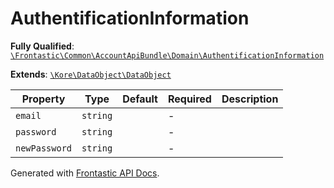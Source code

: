 #  AuthentificationInformation

**Fully Qualified**: [`\Frontastic\Common\AccountApiBundle\Domain\AuthentificationInformation`](../../../../src/php/AccountApiBundle/Domain/AuthentificationInformation.php)

**Extends**: [`\Kore\DataObject\DataObject`](https://github.com/kore/DataObject)

Property|Type|Default|Required|Description
--------|----|-------|--------|-----------
`email` | `string` |  | - | 
`password` | `string` |  | - | 
`newPassword` | `string` |  | - | 

Generated with [Frontastic API Docs](https://github.com/FrontasticGmbH/apidocs).
